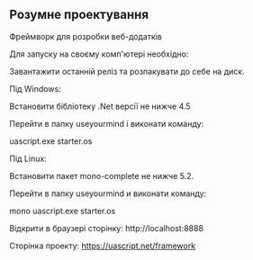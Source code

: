 ## Розумне проектування

Фреймворк для розробки веб-додатків

Для запуску на своєму комп'ютері необхідно:

Завантажити останній реліз та розпакувати до себе на диск.

Під Windows:

Встановити бібліотеку .Net версії не нижче 4.5

Перейти в папку useyourmind і виконати команду:

uascript.exe starter.os

Під Linux:

Встановити пакет mono-complete не нижче 5.2.

Перейти в папку useyourmind и виконати команду:

mono uascript.exe starter.os

Відкрити в браузері сторінку: http://localhost:8888

Сторінка проекту: https://uascript.net/framework
